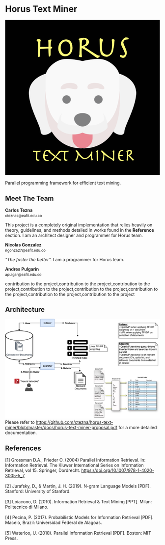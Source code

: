 # Horus Text Miner
![alt_text](docs/horusFramework.png "image_tooltip")
<p>
Parallel programming framework for efficient text mining.
</p>

## Meet The Team

<div>
<strong>Carlos Tezna</strong><br>
<small>cteznas@eafit.edu.co</small><br>
<p>This project is a completely original implementation that relies heavily on theory, guidelines, and methods detailed in works found in the <strong>Reference</strong> section. I am an architect designer and programmer for Horus team.</p>
</div>

<div>
<strong>Nicolas Gonzalez</strong><br>
<small>ngonza27@eafit.edu.co</small><br>
<p><em>"The faster the better".</em> I am a programmer for Horus team.</p>
</div>

<div>
<strong>Andres Pulgarin</strong><br>
<small>apulgar@eafit.edu.co</small><br>
<p>contribution to the project,contribution to the project,contribution to the project,contribution to the project,contribution to the project,contribution to the project,contribution to the project,contribution to the project</p>
</div>

## Architecture
![alt_text](docs/horus-text-mining.png "image_tooltip")
Please refer to https://github.com/ctezna/horus-text-miner/blob/master/docs/horus-text-miner-proposal.pdf for a more detailed documentation.

## References
[1] Grossman D.A., Frieder O. (2004) Parallel Information Retrieval. In: Information Retrieval. The Kluwer International Series on Information Retrieval, vol 15. Springer, Dordrecht. https://doi.org/10.1007/978-1-4020-3005-5_7<br><br>
[2] Jurafsky, D., & Martin, J. H. (2019). N-gram Language Models [PDF]. Stanford: University of Stanford.<br><br>
[3] Loiacono, D. (2010). Information Retrieval & Text Mining [PPT]. Milan: Politecnico di Milano.<br><br>
[4] Pecina, P. (2017). Probabilistic Models for Information Retrieval [PDF]. Maceió, Brazil: Universidad Federal de Alagoas.<br><br>
[5] Waterloo, U. (2010). Parallel Information Retrieval [PDF]. Boston: MIT Press.